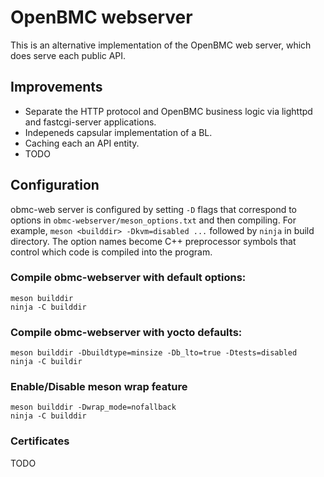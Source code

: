# OpenBMC webserver #

This is an alternative implementation of the OpenBMC web server, which does serve each public API.


## Improvements ##
+ Separate the HTTP protocol and OpenBMC business logic via lighttpd and fastcgi-server applications.
+ Indepeneds capsular implementation of a BL.
+ Caching each an API entity.
+ TODO

## Configuration

obmc-web server is configured by setting `-D` flags that correspond to options in
`obmc-webserver/meson_options.txt` and then compiling.  For example, `meson <builddir> -Dkvm=disabled ...`
followed by `ninja` in build directory.
The option names become C++ preprocessor symbols that control which code is compiled into the program.

### Compile obmc-webserver with default options:
```ascii
meson builddir
ninja -C builddir
```
### Compile obmc-webserver with yocto defaults:
```ascii
meson builddir -Dbuildtype=minsize -Db_lto=true -Dtests=disabled
ninja -C buildir
```

### Enable/Disable meson wrap feature
```ascii
meson builddir -Dwrap_mode=nofallback
ninja -C builddir
```

### Certificates
TODO
